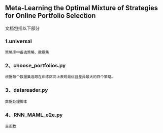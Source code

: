 ## Meta-Learning the Optimal Mixture of Strategies for Online Portfolio Selection
文档包括以下部分
### 1.universal
    策略库中备选策略、数据集
### 2、choose_portfolios.py
    根据每个数据集选取在训练区间上表现最优且差异最大的四个策略。
### 3、datareader.py
    数据处理脚本
### 4、RNN_MAML_e2e.py
    主函数